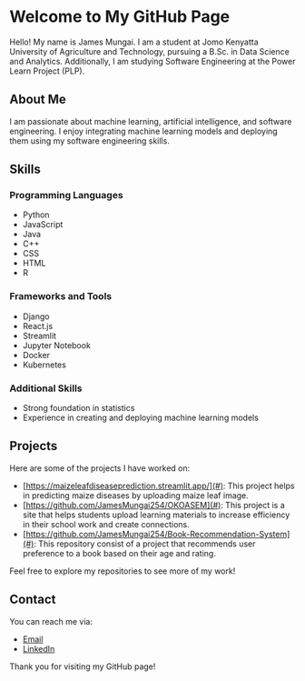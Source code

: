 # Welcome to My GitHub Page

Hello! My name is James Mungai. I am a student at Jomo Kenyatta University of Agriculture and Technology, pursuing a B.Sc. in Data Science and Analytics. Additionally, I am studying Software Engineering at the Power Learn Project (PLP).

## About Me

I am passionate about machine learning, artificial intelligence, and software engineering. I enjoy integrating machine learning models and deploying them using my software engineering skills.

## Skills

### Programming Languages
- Python
- JavaScript
- Java
- C++
- CSS
- HTML
- R

### Frameworks and Tools
- Django
- React.js
- Streamlit
- Jupyter Notebook
- Docker
- Kubernetes

### Additional Skills
- Strong foundation in statistics
- Experience in creating and deploying machine learning models

## Projects

Here are some of the projects I have worked on:
- [https://maizeleafdiseaseprediction.streamlit.app/](#): This project helps in predicting maize diseases by uploading maize leaf image.
- [https://github.com/JamesMungai254/OKOASEM](#): This project is a site that helps students upload learning materials to increase efficiency in their school work and create connections.
- [https://github.com/JamesMungai254/Book-Recommendation-System](#): This repository consist of a project that recommends user preference to a book based on their age and rating.

Feel free to explore my repositories to see more of my work!

## Contact

You can reach me via:
- [Email](mailto:jamesmungai6303@gmail.com)
- [LinkedIn](https://www.linkedin.com/in/james-mungai-b6462a2a3)

Thank you for visiting my GitHub page!


<!---
JamesMungai254/JamesMungai254 is a ✨ special ✨ repository because its `README.md` (this file) appears on your GitHub profile.
You can click the Preview link to take a look at your changes.
--->


